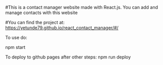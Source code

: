 #This is a contact manager website made with React.js. You can add and manage contacts with this website


#You can find the project at: https://yetunde79.github.io/react_contact_manager/#/

To use do:

npm start

To deploy to github pages after other steps:
npm run deploy
